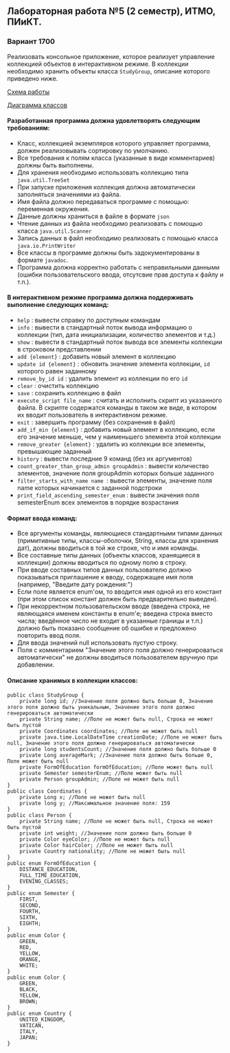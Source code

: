 ## Лабораторная работа №5 (2 семестр), ИТМО, ПИиКТ.

### Вариант 1700

Реализовать консольное приложение, которое реализует управление коллекцией объектов в интерактивном режиме. В коллекции необходимо хранить объекты класса ``StudyGroup``, описание которого приведено ниже.
                
[Схема работы](IMPLEMENTATION.md)

[Диаграмма классов](https://raw.githubusercontent.com/Jlexender/Storage/alpha/diagram.svg)

#### Разработанная программа должна удовлетворять следующим требованиям:

* Класс, коллекцией экземпляров которого управляет программа, должен реализовывать сортировку по умолчанию.
* Все требования к полям класса (указанные в виде комментариев) должны быть выполнены.
* Для хранения необходимо использовать коллекцию типа ``java.util.TreeSet``
* При запуске приложения коллекция должна автоматически заполняться значениями из файла.
* Имя файла должно передаваться программе с помощью: переменная окружения.
* Данные должны храниться в файле в формате ``json``
* Чтение данных из файла необходимо реализовать с помощью класса ``java.util.Scanner``
* Запись данных в файл необходимо реализовать с помощью класса ``java.io.PrintWriter``
* Все классы в программе должны быть задокументированы в формате ``javadoc``.
* Программа должна корректно работать с неправильными данными (ошибки пользовательского ввода, отсутсвие прав доступа к файлу и т.п.).

#### В интерактивном режиме программа должна поддерживать выполнение следующих команд:

* ``help`` : вывести справку по доступным командам
* ``info`` : вывести в стандартный поток вывода информацию о коллекции (тип, дата инициализации, количество элементов и т.д.)
* ``show`` : вывести в стандартный поток вывода все элементы коллекции в строковом представлении
* ``add {element}`` : добавить новый элемент в коллекцию
* ``update id {element}`` : обновить значение элемента коллекции, ``id`` которого равен заданному
* ``remove_by_id id`` : удалить элемент из коллекции по его ``id``
* ``clear`` : очистить коллекцию
* ``save`` : сохранить коллекцию в файл
* ``execute_script file_name`` : считать и исполнить скрипт из указанного файла. В скрипте содержатся команды в таком же виде, в котором их вводит пользователь в интерактивном режиме.
* ``exit`` : завершить программу (без сохранения в файл)
* ``add_if_min {element}`` : добавить новый элемент в коллекцию, если его значение меньше, чем у наименьшего элемента этой коллекции
* ``remove_greater {element}`` : удалить из коллекции все элементы, превышающие заданный
* ``history`` : вывести последние 9 команд (без их аргументов)
* ``count_greater_than_group_admin groupAdmin`` : вывести количество элементов, значение поля groupAdmin которых больше заданного
* ``filter_starts_with_name name ``: вывести элементы, значение поля name которых начинается с заданной подстроки
* ``print_field_ascending_semester_enum`` : вывести значения поля semesterEnum всех элементов в порядке возрастания

#### Формат ввода команд:

* Все аргументы команды, являющиеся стандартными типами данных (примитивные типы, классы-оболочки, String, классы для хранения дат), должны вводиться в той же строке, что и имя команды.
* Все составные типы данных (объекты классов, хранящиеся в коллекции) должны вводиться по одному полю в строку.
* При вводе составных типов данных пользователю должно показываться приглашение к вводу, содержащее имя поля (например, "Введите дату рождения:")
* Если поле является enum'ом, то вводится имя одной из его констант (при этом список констант должен быть предварительно выведен).
* При некорректном пользовательском вводе (введена строка, не являющаяся именем константы в enum'е; введена строка вместо числа; введённое число не входит в указанные границы и т.п.) должно быть показано сообщение об ошибке и предложено повторить ввод поля.
* Для ввода значений null использовать пустую строку.
* Поля с комментарием "Значение этого поля должно генерироваться автоматически" не должны вводиться пользователем вручную при добавлении.

#### Описание хранимых в коллекции классов:

``` 
public class StudyGroup {
    private long id; //Значение поля должно быть больше 0, Значение этого поля должно быть уникальным, Значение этого поля должно генерироваться автоматически
    private String name; //Поле не может быть null, Строка не может быть пустой
    private Coordinates coordinates; //Поле не может быть null
    private java.time.LocalDateTime creationDate; //Поле не может быть null, Значение этого поля должно генерироваться автоматически
    private long studentsCount; //Значение поля должно быть больше 0
    private Long averageMark; //Значение поля должно быть больше 0, Поле может быть null
    private FormOfEducation formOfEducation; //Поле может быть null
    private Semester semesterEnum; //Поле может быть null
    private Person groupAdmin; //Поле не может быть null
}
public class Coordinates {
    private Long x; //Поле не может быть null
    private long y; //Максимальное значение поля: 159
}
public class Person {
    private String name; //Поле не может быть null, Строка не может быть пустой
    private int weight; //Значение поля должно быть больше 0
    private Color eyeColor; //Поле не может быть null
    private Color hairColor; //Поле не может быть null
    private Country nationality; //Поле не может быть null
}
public enum FormOfEducation {
    DISTANCE_EDUCATION,
    FULL_TIME_EDUCATION,
    EVENING_CLASSES;
}
public enum Semester {
    FIRST,
    SECOND,
    FOURTH,
    SIXTH,
    EIGHTH;
}
public enum Color {
    GREEN,
    RED,
    YELLOW,
    ORANGE,
    WHITE;
}
public enum Color {
    GREEN,
    BLACK,
    YELLOW,
    BROWN;
}
public enum Country {
    UNITED_KINGDOM,
    VATICAN,
    ITALY,
    JAPAN;
}   
```